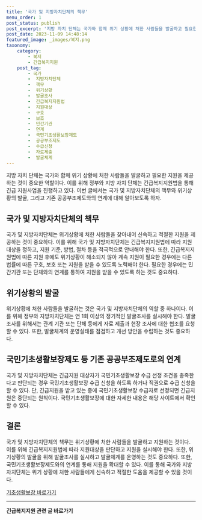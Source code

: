 ```yaml
---
title: '국가 및 지방자치단체의 책무'
menu_order: 1
post_status: publish
post_excerpt: '지방 자치 단체는 국가와 함께 위기 상황에 처한 사람들을 발굴하고 필요한 지원을 제공하는 것이 중요한 역할이다. 이를 위해 정부와 지방 자치 단체는 긴급복지지원법을 통해 긴급 지원사업을 진행하고 있다. 이번 글에서는 국가 및 지방자치단체의 책무와 위기상황의 발굴, 그리고 기존 공공부조제도와의 연계에 대해 알아보도록 하자.'
post_date: 2023-11-09 14:48:14
featured_image: _images/복지.png
taxonomy:
    category:
        - 복지
        - 긴급복지지원
    post_tag:
        - 국가
        -  지방자치단체
        -  책무
        -  위기상황
        -  발굴조사
        -  긴급복지지원법
        -  지원대상
        -  구호
        -  보호
        -  민간기관
        -  연계
        -  국민기초생활보장제도
        -  공공부조제도
        -  수급신청
        -  자료제출
        -  발굴체계
---
```



지방 자치 단체는 국가와 함께 위기 상황에 처한 사람들을 발굴하고 필요한 지원을 제공하는 것이 중요한 역할이다. 이를 위해 정부와 지방 자치 단체는 긴급복지지원법을 통해 긴급 지원사업을 진행하고 있다. 이번 글에서는 국가 및 지방자치단체의 책무와 위기상황의 발굴, 그리고 기존 공공부조제도와의 연계에 대해 알아보도록 하자.

## 국가 및 지방자치단체의 책무

국가 및 지방자치단체는 위기상황에 처한 사람들을 찾아내어 신속하고 적절한 지원을 제공하는 것이 중요하다. 이를 위해 국가 및 지방자치단체는 긴급복지지원법에 따라 지원대상을 정하고, 지원 기준, 방법, 절차 등을 적극적으로 안내해야 한다. 또한, 긴급복지지원법에 따른 지원 후에도 위기상황이 해소되지 않아 계속 지원이 필요한 경우에는 다른 법률에 따른 구호, 보호 또는 지원을 받을 수 있도록 노력해야 한다. 필요한 경우에는 민간기관 또는 단체와의 연계를 통하여 지원을 받을 수 있도록 하는 것도 중요하다.

## 위기상황의 발굴

위기상황에 처한 사람들을 발굴하는 것은 국가 및 지방자치단체의 역할 중 하나이다. 이를 위해 정부와 지방자치단체는 연 1회 이상의 정기적인 발굴조사를 실시해야 한다. 발굴조사를 위해서는 관계 기관 또는 단체 등에게 자료 제출과 현장 조사에 대한 협조를 요청할 수 있다. 또한, 발굴체계의 운영실태를 점검하고 개선 방안을 수립하는 것도 중요하다.

## 국민기초생활보장제도 등 기존 공공부조제도로의 연계

국가 및 지방자치단체는 긴급지원 대상자가 국민기초생활보장 수급 선정 조건을 충족한다고 판단되는 경우 국민기초생활보장 수급 신청을 하도록 하거나 직권으로 수급 신청을 할 수 있다. 단, 긴급지원을 받고 있는 중에 국민기초생활보장 수급자로 선정되면 긴급지원은 중단되는 원칙이다. 국민기초생활보장에 대한 자세한 내용은 해당 사이트에서 확인할 수 있다.

## 결론

국가 및 지방자치단체의 책무는 위기상황에 처한 사람들을 발굴하고 지원하는 것이다. 이를 위해 긴급복지지원법에 따라 지원대상을 판단하고 지원을 실시해야 한다. 또한, 위기상황의 발굴을 위해 발굴조사를 실시하고 발굴체계를 운영하는 것도 중요하다. 또한, 국민기초생활보장제도와의 연계를 통해 지원을 확대할 수 있다. 이를 통해 국가와 지방자치단체는 위기 상황에 처한 사람들에게 신속하고 적절한 도움을 제공할 수 있을 것이다.

[기초생활보장 바로가기](https://uknowlaw.com/category/%EA%B8%B0%EC%B4%88%EC%83%9D%ED%99%9C%EB%B3%B4%EC%9E%A5/)


<!-- wp:separator -->
<hr class="wp-block-separator has-alpha-channel-opacity"/>
<!-- /wp:separator -->

<!-- wp:group {"backgroundColor":"base","layout":{"type":"constrained"}} -->
<div class="wp-block-group has-base-background-color has-background"><!-- wp:paragraph {"align":"center","fontSize":"medium"} -->
<p class="has-text-align-center has-large-font-size"><strong>긴급복지지원 관련 글 바로가기</strong></p>
<!-- /wp:paragraph -->


<!-- wp:latest-posts
{"categories":[{"id":15519,"count":19,"description":"","link":"https://uknowlaw.com/category/%ea%b8%b4%ea%b8%89%eb%b3%b5%ec%a7%80%ec%a7%80%ec%9b%90/","name":"긴급복지지원","slug":"긴급복지지원","taxonomy":"category","parent":0,"meta":[],"_links":{"self":[{"href":"https://uknowlaw.com/wp-json/wp/v2/categories/15519"}],"collection":[{"href":"https://uknowlaw.com/wp-json/wp/v2/categories"}],"about":[{"href":"https://uknowlaw.com/wp-json/wp/v2/taxonomies/category"}],"wp:post_type":[{"href":"https://uknowlaw.com/wp-json/wp/v2/posts?categories=15519"}],"curies":[{"name":"wp","href":"https://api.w.org/{rel}","templated":true}]}}],"postsToShow":100,"excerptLength":28,"postLayout":"grid","columns":2,"featuredImageAlign":"left","featuredImageSizeSlug":"large","fontSize":"small"} /--></div>
<!-- /wp:group -->
